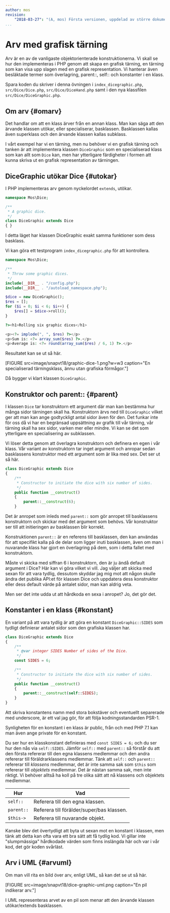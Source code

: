 ```yaml
---
author: mos
revision:
    "2018-03-27": "(A, mos) Första versionen, uppdelad av större dokument och uppdaterad."
...
```

Arv med grafisk tärning
==================================

Arv är en av de vanligaste objektorienterade konstruktionerna. Vi skall se hur den implementeras i PHP genom att skapa en grafisk tärning, en tärning som kan visa upp slagen med en grafisk representation. Vi hanterar även besläktade termer som överlagring, parent::, self:: och konstanter i en klass.

Spara koden du skriver i denna övningen i `index_dicegraphic.php`, `src/Dice/Dice.php`, `src/Dice/DiceHand.php` samt i den nya klassfilen `src/Dice/DiceGraphic.php`.



Om arv {#omarv}
---------------------------------

Det handlar om att en klass ärver från en annan klass. Man kan säga att den ärvande klassen utökar, eller specialiserar, basklassen. Basklassen kallas även superklass och den ärvande klassen kallas subklass.

I vårt exempel har vi en tärning, men nu behöver vi en grafisk tärning och tanken är att implementera klassen `DiceGraphic` som en specialiserad klass som kan allt som `Dice` kan, men har ytterligare färdigheter i formen att kunna skriva ut en grafisk representation av tärningen.



DiceGraphic utökar Dice {#utokar}
---------------------------------

I PHP implementeras arv genom nyckelordet `extends`, utökar.

```php
namespace Mos\Dice;

/**
 * A graphic dice.
 */
class DiceGraphic extends Dice
{ }
```

I detta läget har klassen DiceGraphic exakt samma funktioner som dess basklass.

Vi kan göra ett testprogram `index_dicegraphic.php` för att kontrollera.

```php
namespace Mos\Dice;

/**
 * Throw some graphic dices.
 */
include(__DIR__ . "/config.php");
include(__DIR__ . "/autoload_namespace.php");

$dice = new DiceGraphic();
$res = [];
for ($i = 0; $i < 6; $i++) {
    $res[] = $dice->roll();
}

?><h1>Rolling six graphic dices</h1>

<p><?= implode(", ", $res) ?></p>
<p>Sum is: <?= array_sum($res) ?>.</p>
<p>Average is: <?= round(array_sum($res) / 6, 1) ?>.</p>
```

Resultatet kan se ut så här.

[FIGURE src=image/snapvt18/graphic-dice-1.png?w=w3 caption="En specialiserad tärningsklass, ännu utan grafiska förmågor."]

Då bygger vi klart klassen `DiceGraphic`.



Konstruktor och parent:: {#parent}
-------------------------------

I klassen `Dice` tar konstruktorn ett argument där man kan bestämma hur många sidor tärningen skall ha. Konstruktorn ärvs ned till `DiceGraphic` vilket ger att man kan ange godtyckligt antal sidor även för den. Det funkar inte för oss då vi har en begränsad uppsättning av grafik till vår tärning, vår tärning skall ha sex sidor, varken mer eller mindre. Vi kan se det som ytterligare en specialisering av subklassen.

Vi löser detta genom att överlagra konstruktorn och definera en egen i vår klass. Vår variant av konstruktorn tar inget argument och anropar sedan basklassens konstruktor med ett argument som är lika med sex. Det ser ut så här.

```php
class DiceGraphic extends Dice
{
    /**
     * Constructor to initiate the dice with six number of sides.
     */
    public function __construct()
    {
        parent::__construct(6);
    }
```

Det är anropet som inleds med `parent::` som gör anropet till basklassens konstruktorn och skickar med det argument som behövs. Vår konstruktor ser till att initieringen av basklassen blir korrekt. 

Konstruktionen `parent::` är en referens till basklassen, den kan användas för att specifikt kalla på de delar som ligger inuti basklassen, även om man i nuvarande klass har gjort en överlagring på dem, som i detta fallet med konstruktorn.

Måste vi skicka med siffran 6 i konstruktorn, den är ju ändå default argument i Dice? Här kan vi göra vilket vi vill. Jag väljer att skicka med sexan för att vara tydlig, dessutom skyddar jag mig mot att någon skulle ändra det publika API:et för klassen Dice och uppdatera dess konstruktor eller dess default värde på antalet sidor, man kan aldrig veta.

Men ser det inte udda ut att hårdkoda en sexa i anropet? Jo, det gör det.



Konstanter i en klass {#konstant}
-------------------------------

En variant på att vara tydlig är att göra en konstant `DiceGraphic::SIDES` som tydligt definierar antalet sidor som den grafiska klassen har.

```php
class DiceGraphic extends Dice
{
    /**
     * @var integer SIDES Number of sides of the Dice.
     */
    const SIDES = 6;

    /**
     * Constructor to initiate the dice with six number of sides.
     */
    public function __construct()
    {
        parent::__construct(self::SIDES);
    }
}
```

Att skriva konstantens namn med stora bokstäver och eventuellt separerade med underscore, är ett val jag gör, för att följa kodningsstandarden PSR-1.

Synligheten för en konstant i en klass är public, från och med PHP 7.1 kan man även ange private för en konstant.

Du ser hur en klasskonstant definieras med `const SIDES = 6;` och du ser hur den nås via `self::SIDES`. Jämför `self::` med `parent::` så förstår du att den första refererar till den egna klassens medlemmar och den andra refererar till föräldrarklassens medlemmar. Tänk att `self::` och `parent::` refererar till _klassens_ medlemmar, det är inte samma sak som `$this` som refererar till _objektets_ medlemmar. Det är nästan samma sak, men inte riktigt. Vi behöver alltså ha koll på tre olika sätt att nå klassens och objektets medlemmar.

| Hur        | Vad    |
|------------|--------|
| `self::`   | Referera till den egna klassen. | 
| `parent::` | Referera till förälder/super/bas klassen. | 
| `$this->`  | Referera till nuvarande objekt. | 

Kanske blev det övertydligt att byta ut sexan mot en konstant i klassen, men tänk att detta kan ofta vara ett bra sätt att få tydlig kod. Vi gillar inte "slumpmässiga" hårdkodade värden som finns inslängda här och var i vår kod, det gör koden svårläst.



Arv i UML {#arvuml}
---------------------------

Om man vill rita en bild över arv, enligt UML, så kan det se ut så här.

[FIGURE src=image/snapvt18/dice-graphic-uml.png caption="En pil indikerar arv."]

I UML representeras arvet av en pil som menar att den ärvande klassen utökar/extends basklassen.
